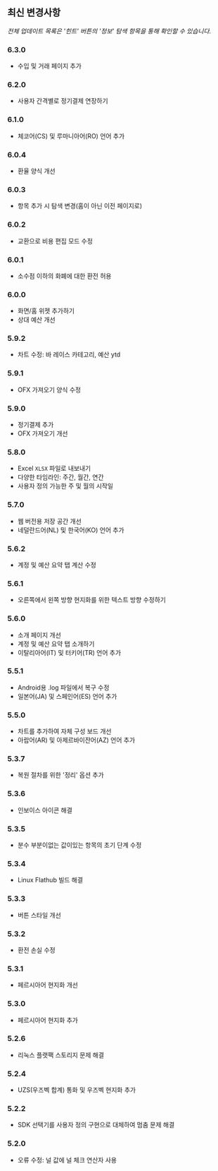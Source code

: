 ## 최신 변경사항

_전체 업데이트 목록은 '힌트' 버튼의 '정보' 탐색 항목을 통해 확인할 수 있습니다._

### 6.3.0
- 수입 및 거래 페이지 추가

### 6.2.0
- 사용자 간격별로 정기결제 연장하기

### 6.1.0
- 체코어(CS) 및 루마니아어(RO) 언어 추가

### 6.0.4
- 환율 양식 개선

### 6.0.3
- 항목 추가 시 탐색 변경(홈이 아닌 이전 페이지로) 

### 6.0.2
- 교환으로 비용 편집 모드 수정

### 6.0.1
- 소수점 이하의 화폐에 대한 환전 허용

### 6.0.0
- 화면/홈 위젯 추가하기
- 상대 예산 개선

### 5.9.2
- 차트 수정: 바 레이스 카테고리, 예산 ytd

### 5.9.1
- OFX 가져오기 양식 수정

### 5.9.0
- 정기결제 추가
- OFX 가져오기 개선

### 5.8.0
- Excel `XLSX` 파일로 내보내기
- 다양한 타임라인: 주간, 월간, 연간
- 사용자 정의 가능한 주 및 월의 시작일

### 5.7.0
- 웹 버전용 저장 공간 개선
- 네덜란드어(NL) 및 한국어(KO) 언어 추가

### 5.6.2
- 계정 및 예산 요약 탭 계산 수정

### 5.6.1
- 오른쪽에서 왼쪽 방향 현지화를 위한 텍스트 방향 수정하기 

### 5.6.0
- 소개 페이지 개선
- 계정 및 예산 요약 탭 소개하기
- 이탈리아어(IT) 및 터키어(TR) 언어 추가

### 5.5.1
- Android용 .log 파일에서 복구 수정
- 일본어(JA) 및 스페인어(ES) 언어 추가 

### 5.5.0
- 차트를 추가하여 자체 구성 보드 개선
- 아랍어(AR) 및 아제르바이잔어(AZ) 언어 추가

### 5.3.7
- 복원 절차를 위한 '정리' 옵션 추가  

### 5.3.6
- 인보이스 아이콘 해결

### 5.3.5
- 분수 부분이없는 값이있는 항목의 초기 단계 수정

### 5.3.4
- Linux Flathub 빌드 해결

### 5.3.3
- 버튼 스타일 개선

### 5.3.2
- 환전 손실 수정

### 5.3.1
- 페르시아어 현지화 개선

### 5.3.0
- 페르시아어 현지화 추가

### 5.2.6
- 리눅스 플랫팩 스토리지 문제 해결

### 5.2.4
- UZS(우즈벡 합계) 통화 및 우즈벡 현지화 추가

### 5.2.2
- SDK 선택기를 사용자 정의 구현으로 대체하여 멈춤 문제 해결

### 5.2.0
- 오류 수정: 널 값에 널 체크 연산자 사용